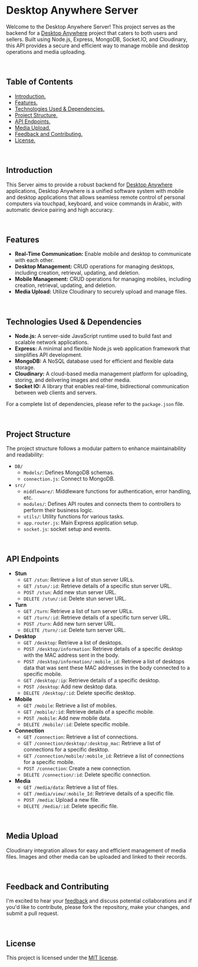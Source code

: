 # Desktop Anywhere Server


Welcome to the Desktop Anywhere Server! This project serves as the backend for a [Desktop Anywhere](https://github.com/Hossam-H22/DesktopAnyWhere_GP) project that caters to both users and sellers. Built using Node.js, Express, MongoDB, Socket.IO, and Cloudinary, this API provides a secure and efficient way to manage mobile and desktop operations and media uploading.



<br>



## Table of Contents

- [ Introduction. ](#Introduction)
- [ Features. ](#Features)
- [ Technologies Used & Dependencies. ](#Technologies_Used)
- [ Project Structure. ](#Project_Structure)
- [ API Endpoints. ](#API_Endpoints)
- [ Media Upload. ](#Media_Upload)
- [ Feedback and Contributing. ](#Feedback_Contributing)
- [ License. ](#License)



<br>



<a id="Introduction"></a>

## Introduction
This Server aims to provide a robust backend for [Desktop Anywhere](https://github.com/Hossam-H22/DesktopAnyWhere_GP) applications, Desktop Anywhere is a unified software system with mobile and desktop applications that allows seamless remote control of personal computers via touchpad, keyboard, and voice commands in Arabic, with automatic device pairing and high accuracy. 





<br>



<a id="Features"></a>

## Features

- **Real-Time Communication:** Enable mobile and desktop to communicate with each other.
- **Desktop Management:** CRUD operations for managing desktops, including creation, retrieval, updating, and deletion.
- **Mobile Management:** CRUD operations for managing mobiles, including creation, retrieval, updating, and deletion.
- **Media Upload:** Utilize Cloudinary to securely upload and manage files.




<br>



<a id="Technologies_Used"></a>

## Technologies Used & Dependencies
- **Node.js:** A server-side JavaScript runtime used to build fast and scalable network applications.
- **Express:** A minimal and flexible Node.js web application framework that simplifies API development.
- **MongoDB:** A NoSQL database used for efficient and flexible data storage.
- **Cloudinary:** A cloud-based media management platform for uploading, storing, and delivering images and other media.
- **Socket IO:** A library that enables real-time, bidirectional communication between web clients and servers.

For a complete list of dependencies, please refer to the `package.json` file.






<br>



<a id="Project_Structure"></a>

## Project Structure
The project structure follows a modular pattern to enhance maintainability and readability:

* `DB/`
    * `Models/`: Defines MongoDB schemas.
    * `connection.js`: Connect to MongoDB.
* `src/`
    * `middleware/`: Middleware functions for authentication, error handling, etc.
    * `modules/`: Defines API routes and connects them to controllers to perform their business logic.
    * `utils/`: Utility functions for various tasks.
    * `app.router.js`: Main Express application setup.
    * `socket.js`: socket setup and events.



<br>



<a id="API_Endpoints"></a>

## API Endpoints
* **Stun**
  * `GET /stun`: Retrieve a list of stun server URLs.
  * `GET /stun/:id`: Retrieve details of a specific stun server URL.
  * `POST /stun`: Add new stun server URL.
  * `DELETE /stun/:id`: Delete stun server URL.
* **Turn**
  * `GET /turn`: Retrieve a list of turn server URLs.
  * `GET /turn/:id`: Retrieve details of a specific turn server URL.
  * `POST /turn`: Add new turn server URL.
  * `DELETE /turn/:id`: Delete turn server URL.
* **Desktop**
  * `GET /desktop`: Retrieve a list of desktops.
  * `POST /desktop/information`: Retrieve details of a specific desktop with the MAC address sent in the body.
  * `POST /desktop/information/:mobile_id`: Retrieve a list of desktops data that was sent these MAC addresses in the body connected to a specific mobile.
  * `GET /desktop/:ip`: Retrieve details of a specific desktop.
  * `POST /desktop`: Add new desktop data.
  * `DELETE /desktop/:id`: Delete specific desktop.
* **Mobile**
  * `GET /mobile`: Retrieve a list of mobiles.
  * `GET /mobile/:id`: Retrieve details of a specific mobile.
  * `POST /mobile`: Add new mobile data.
  * `DELETE /mobile/:id`: Delete specific mobile.
* **Connection**
  * `GET /connection`: Retrieve a list of connections.
  * `GET /connection/desktop/:desktop_mac`: Retrieve a list of connections for a specific desktop.
  * `GET /connection/mobile/:mobile_id`: Retrieve a list of connections for a specific mobile.
  * `POST /connection`: Create a new connection.
  * `DELETE /connection/:id`: Delete specific connection.
* **Media**
  * `GET /media/data`: Retrieve a list of files.
  * `GET /media/view/:mobile_Id`: Retrieve details of a specific file.
  * `POST /media`: Upload a new file.
  * `DELETE /media/:id`: Delete specific file.


<!-- > Detailed Postman API documentation can be found <a href="https://documenter.getpostman.com/view/23533987/2s9Y5YQh8y" target="_blank">here</a>. -->






<br>



<a id="Media_Upload"></a>

## Media Upload
Cloudinary integration allows for easy and efficient management of media files. Images and other media can be uploaded and linked to their records.



<br>



<a id="Feedback_Contributing"></a>

## Feedback and Contributing
I'm excited to hear your <u><a href="https://forms.gle/mUQJdnGPey1atnzp9" target="_blank">feedback</a></u> and discuss potential collaborations and if you'd like to contribute, please fork the repository, make your changes, and submit a pull request.



<br>



<a id="License"></a>

## License
This project is licensed under the [MIT license](LICENSE).


<br>

